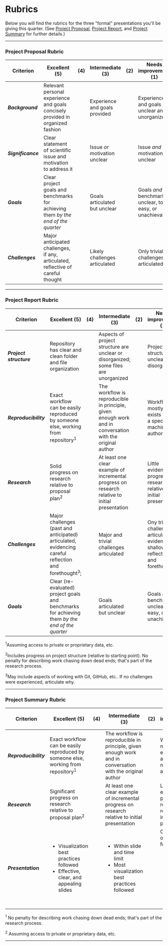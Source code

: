 # Rubrics

Below you will find the rubrics for the three "formal" presentations you'll be giving this quarter.  (See [Project Proposal](../../classes/ProjectProposal), [Project Report](../../classes/ProjectReport), and [Project Summary](../../classes/ProjectSummary) for further details.)

***

### Project Proposal Rubric
| **Criterion** |  **Excellent** (5) | (4) | **Intermediate** (3)  | (2) | **Needs improvement** (1) | Absent (0) |
|---|---|---|---|---|---|---|
| **_Background_** | Relevant personal experience and goals concisely provided in organized fashion | | Experience and goals provided | | Experience and goals unclear and unorganized | None provided |
| **_Significance_** | Clear statement of scientific issue and motivation to address it | | Issue _or_ motivation unclear | | Issue _and_ motivation unclear | Neither provided |
| **_Goals_** | Clear project goals and benchmarks for achieving them _by the end of the quarter_ | | Goals articulated but unclear | | Goals _and_ benchmarks unclear, too easy, or unachievable | None provided |
| **_Challenges_** | Major anticipated challenges, if any, articulated, reflective of careful thought | | Likely challenges articulated | | Only trivial challenges articulated | No challenges articulated |




***
### Project Report Rubric
| **Criterion** |  **Excellent** (5) | (4) | **Intermediate** (3)  | (2) | **Needs improvement** (1) | Absent (0) |
|---|---|---|---|---|---|---|
| **_Project structure_** | Repository has clear and clean folder and file organization | | Aspects of project structure are unclear or disorganized; some files are unorganized | | Project structure is unclear and disorganized | Utter chaos |
| **_Reproducibility_** | Exact workflow can be easily reproduced by someone else, working from repository<sup>1</sup> | | The workflow is reproducible in principle, given enough work and in conversation with the original author | | Workflow mostly only exists within a specific machine and author | Not reproducible |
| **_Research_** | Solid progress on research relative to proposal plan<sup>2</sup>| | At least one clear example of incremental progress on research relative to initial presentation|  | Little evidence of progress on research relative to initial presentation | None provided |
| **_Challenges_** | Major challenges (past and anticipated) articulated, evidencing careful reflection and forethought<sup>3</sup>; | | Major and trivial challenges articulated | | Ony trivial challenges articulated, evidencing shallow reflection and forethought | No challenges articulated |
| **_Goals_** | Clear (re-evaluated) project goals and benchmarks for achieving them _by the end of the quarter_ | | Goals articulated but unclear | | Goals _and_ benchmarks unclear, too easy, or unachievable | None provided |

<sup>1</sup>Assuming access to private or proprietary data, etc.

<sup>2</sup>Includes progress on project structure (relative to starting point).  No penalty for describing work chasing down dead ends; that's part of the research process.

<sup>3</sup>May include aspects of working with Git, GitHub, etc..  If no challenges were experienced, articulate why.





***

### Project Summary Rubric

| **Criterion** |  **Excellent** (5) | (4) | **Intermediate** (3)  | (2) | **Needs improvement** (1) | Absent (0) |
|---|---|---|---|---|---|---|
| **_Reproducibility_** | Exact workflow can be easily reproduced by someone else, working from repository<sup>1</sup>  | | The workflow is reproducible in principle, given enough work and in conversation with the original author | | Workflow mostly only exists within a specific machine and author | None provided |
| **_Research_** | Significant progress on research relative to proposal plan<sup>2</sup> | | At least one clear example of incremental progress on research relative to initial presentation|  | Little evidence of progress on research relative to initial presentation | None provided |
| **_Presentation_** | <ul><li>Visualization best practices followed </li> <li> Effective, clear, and appealing slides </li> | | <ul><li> Within slide and time limit </li><li>Most visualization best practices followed</li> | | One or more of the following: <ul><li>figures do not follow best practices</li> <li>over time </li><li>over slide limit</li></ul> | None provided |

<sup>1</sup> No penalty for describing work chasing down dead ends; that's part of the research process.

<sup>2</sup> Assuming access to private or proprietary data, etc.

***

